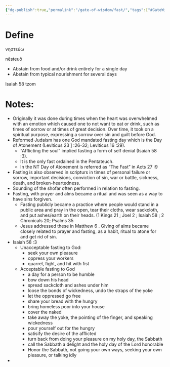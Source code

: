 ```yaml
---
{"dg-publish":true,"permalink":"/gate-of-wisdom/fast/","tags":["#GateWisdom"]}
---
```


# Define
νηστεύω

nēsteuō

- Abstain from food and/or drink entirely for a single day
- Abstain from typical nourishment for several days

Isaiah 58 tzom

# Notes:
- Originally it was done during times when the heart was overwhelmed with an emotion which caused one to not want to eat or drink, such as times of sorrow or at times of great decision. Over time, it took on a spiritual purpose, expressing a sorrow over sin and guilt before God.
- Reformed Judaism has one God mandated fasting day which is the Day of Atonement (Leviticus 23 ] :26-32; Leviticus 16  :29). 
	 - “Afflicting the soul” implied fasting a form of self denial (Isaiah 58  :3). 
	 - It is the only fast ordained in the Pentateuch.
	 - In the NT Day of Atonement is  referred as “The Fast” in Acts 27  :9
- Fasting is also observed in scripturs in times of personal failure or sorrow, important decisions, conviction of sin, war or battle, sickness, death, and broken-heartedness.
- Sounding of the shofar often performed in relation to fasting.
- Fasting, with prayer and alms became a ritual and was seen as a way to have sins forgiven.
	 - Fasting publicly became a practice where people would stand in a public area and pray in the open, tear their cloths, wear sackcloth, and put ashes/earth on their heads. (1 Kings 21 ; Joel 2 ; Isaiah 58 ; 2 Chronicals 20; Psalms 35 
	 - Jesus addressed these in Matthew 6 . Giving of alms became closely related to prayer and fasting, as a habit, ritual to atone for and get rid of sin.
- Isaiah 58  :3 
	 - Unacceptable fasting to God:
		 - seek your own pleasure
		 - oppress your workers
		 - quarrel, fight, and hit with fist 
	 - Acceptable fasting to God
		 - a day for a person to be humble
		 - bow down his head
		 - spread sackcloth and ashes under him
		 - loose the bonds of wickedness, undo the straps of the yoke
		 - let the oppressed go free
		 - share your bread with the hungry
		 - bring homeless poor into your house
		 - cover the naked
		 - take away the yoke, the pointing of the finger, and speaking wickedness
		 - pour yourself out for the hungry
		 - satisify the desire of the afflicted
		 - turn back from doing your pleasure on my holy day, the Sabbath
		 - call the Sabbath a delight and the holy day of the Lord honorable
		 - Honor the Sabbath, not going your own ways, seeking your own pleasure, or talking idly
- 

